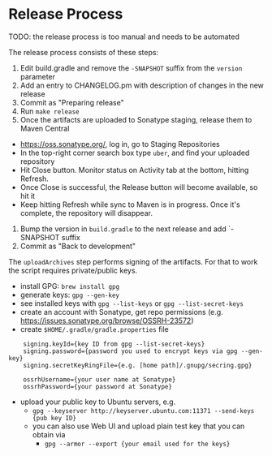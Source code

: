 # Release Process

TODO: the release process is too manual and needs to be automated

The release process consists of these steps:
 1. Edit build.gradle and remove the `-SNAPSHOT` suffix from the `version` parameter
 1. Add an entry to CHANGELOG.pm with description of changes in the new release
 1. Commit as "Preparing release"
 1. Run `make release`
 1. Once the artifacts are uploaded to Sonatype staging, release them to Maven Central
   * https://oss.sonatype.org/, log in, go to Staging Repositories
   * In the top-right corner search box type `uber`, and find your uploaded repository
   * Hit Close button. Monitor status on Activity tab at the bottom, hitting Refresh.
   * Once Close is successful, the Release button will become available, so hit it
   * Keep hitting Refresh while sync to Maven is in progress. Once it's complete, the repository will disappear.
 1. Bump the version in `build.gradle` to the next release and add `-SNAPSHOT suffix
 1. Commit as "Back to development"

The `uploadArchives` step performs signing of the artifacts. For that to work the script
requires private/public keys.

 * install GPG: `brew install gpg`
 * generate keys: `gpg --gen-key`
 * see installed keys with `gpg --list-keys` or `gpg --list-secret-keys`
 * create an account with Sonatype, get repo permissions (e.g. https://issues.sonatype.org/browse/OSSRH-23572)
 * create `$HOME/.gradle/gradle.properties` file
```
    signing.keyId={key ID from gpg --list-secret-keys}
    signing.password={password you used to encrypt keys via gpg --gen-key}
    signing.secretKeyRingFile={e.g. [home path]/.gnupg/secring.gpg}

    ossrhUsername={your user name at Sonatype}
    ossrhPassword={your password at Sonatype}
```
 * upload your public key to Ubuntu servers, e.g.
    * `gpg --keyserver http://keyserver.ubuntu.com:11371 --send-keys {pub key ID}`
    * you can also use Web UI and upload plain test key that you can obtain via
      * `gpg --armor --export {your email used for the keys}`


  [ci-img]: https://travis-ci.org/uber/jaeger-client-java.svg?branch=master
  [cov-img]: https://coveralls.io/repos/github/uber/jaeger-client-java/badge.svg?branch=master
  [ci]: https://travis-ci.org/uber/jaeger-client-java
  [cov]: https://coveralls.io/github/uber/jaeger-client-java?branch=master
